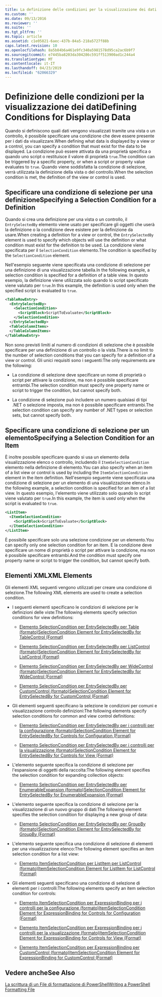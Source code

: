 ```yaml
---
title: La definizione delle condizioni per la visualizzazione dei dati | Microsoft Docs
ms.custom: ''
ms.date: 09/13/2016
ms.reviewer: ''
ms.suite: ''
ms.tgt_pltfrm: ''
ms.topic: article
ms.assetid: c1e05821-6aec-437b-84a5-218a5727f88b
caps.latest.revision: 10
ms.openlocfilehash: 8a5b84b6a461e9fc340a5981578d95ca2ac6b9f7
ms.sourcegitcommit: e7445ba8203da304286c591ff513900ad1c244a4
ms.translationtype: MT
ms.contentlocale: it-IT
ms.lasthandoff: 04/23/2019
ms.locfileid: "62066329"
---
```

# <a name="defining-conditions-for-displaying-data"></a><span data-ttu-id="e1ce2-102">Definizione delle condizioni per la visualizzazione dei dati</span><span class="sxs-lookup"><span data-stu-id="e1ce2-102">Defining Conditions for Displaying Data</span></span>

<span data-ttu-id="e1ce2-103">Quando si definiscono quali dati vengono visualizzati tramite una vista o un controllo, è possibile specificare una condizione che deve essere presente per i dati da visualizzare.</span><span class="sxs-lookup"><span data-stu-id="e1ce2-103">When defining what data is displayed by a view or a control, you can specify a condition that must exist for the data to be displayed.</span></span> <span data-ttu-id="e1ce2-104">La condizione può essere attivata da una proprietà specifica o quando uno script o restituisce il valore di proprietà `true`.</span><span class="sxs-lookup"><span data-stu-id="e1ce2-104">The condition can be triggered by a specific property, or when a script or property value evaluates to `true`.</span></span> <span data-ttu-id="e1ce2-105">Quando viene soddisfatta la condizione di selezione, verrà utilizzata la definizione della vista o del controllo.</span><span class="sxs-lookup"><span data-stu-id="e1ce2-105">When the selection condition is met, the definition of the view or control is used.</span></span>

## <a name="specifying-a-selection-condition-for-a-definition"></a><span data-ttu-id="e1ce2-106">Specificare una condizione di selezione per una definizione</span><span class="sxs-lookup"><span data-stu-id="e1ce2-106">Specifying a Selection Condition for a Definition</span></span>

<span data-ttu-id="e1ce2-107">Quando si crea una definizione per una vista o un controllo, il `EntrySelectedBy` elemento viene usato per specificare gli oggetti che userà la definizione o la condizione deve esistere per la definizione da usare.</span><span class="sxs-lookup"><span data-stu-id="e1ce2-107">When creating a definition for a view or control, the `EntrySelectedBy` element is used to specify which objects will use the definition or what condition must exist for the definition to be used.</span></span> <span data-ttu-id="e1ce2-108">La condizione viene specificata per il `SelectionCondition` elemento.</span><span class="sxs-lookup"><span data-stu-id="e1ce2-108">The condition is specified by the `SelectionCondition` element.</span></span>

<span data-ttu-id="e1ce2-109">Nell'esempio seguente viene specificata una condizione di selezione per una definizione di una visualizzazione tabella.</span><span class="sxs-lookup"><span data-stu-id="e1ce2-109">In the following example, a selection condition is specified for a definition of a table view.</span></span> <span data-ttu-id="e1ce2-110">In questo esempio, la definizione viene utilizzata solo quando lo script specificato viene valutato per `true`.</span><span class="sxs-lookup"><span data-stu-id="e1ce2-110">In this example, the definition is used only when the specified script is evaluated to `true`.</span></span>

```xml
<TableRowEntry>
  <EntrySelectedBy>
    <SelectionCondition>
      <ScriptBlock>ScriptToEvaluate</ScriptBlock>
    </SelectionCondition>
  </EntrySelectedBy>
  <TableColumnItems>
  </TableColumnItems>
</TableRowEntry>

```

<span data-ttu-id="e1ce2-111">Non sono previsti limiti al numero di condizioni di selezione che è possibile specificare per una definizione di un controllo o la vista.</span><span class="sxs-lookup"><span data-stu-id="e1ce2-111">There is no limit to the number of selection conditions that you can specify for a definition of a view or control.</span></span> <span data-ttu-id="e1ce2-112">Gli unici requisiti sono i seguenti:</span><span class="sxs-lookup"><span data-stu-id="e1ce2-112">The only requirements are the following:</span></span>

- <span data-ttu-id="e1ce2-113">La condizione di selezione deve specificare un nome di proprietà o script per attivare la condizione, ma non è possibile specificare entrambi.</span><span class="sxs-lookup"><span data-stu-id="e1ce2-113">The selection condition must specify one property name or script to trigger the condition, but cannot specify both.</span></span>

- <span data-ttu-id="e1ce2-114">La condizione di selezione può includere un numero qualsiasi di tipi .NET o selezione imposta, ma non è possibile specificare entrambi.</span><span class="sxs-lookup"><span data-stu-id="e1ce2-114">The selection condition can specify any number of .NET types or selection sets, but cannot specify both.</span></span>

## <a name="specifying-a-selection-condition-for-an-item"></a><span data-ttu-id="e1ce2-115">Specificare una condizione di selezione per un elemento</span><span class="sxs-lookup"><span data-stu-id="e1ce2-115">Specifying a Selection Condition for an Item</span></span>

<span data-ttu-id="e1ce2-116">È inoltre possibile specificare quando si usa un elemento della visualizzazione elenco o controllo, includendo il `ItemSelectionCondition` elemento nella definizione di elemento.</span><span class="sxs-lookup"><span data-stu-id="e1ce2-116">You can also specify when an item of a list view or control is used by including the `ItemSelectionCondition` element in the item definition.</span></span> <span data-ttu-id="e1ce2-117">Nell'esempio seguente viene specificata una condizione di selezione per un elemento di una visualizzazione elenco.</span><span class="sxs-lookup"><span data-stu-id="e1ce2-117">In the following example, a selection condition is specified for an item of a list view.</span></span> <span data-ttu-id="e1ce2-118">In questo esempio, l'elemento viene utilizzato solo quando lo script viene valutato per `true`.</span><span class="sxs-lookup"><span data-stu-id="e1ce2-118">In this example, the item is used only when the script is evaluated to `true`.</span></span>

```xml
<ListItem>
  <ItemSelectionCondition>
    <ScriptBlock>ScriptToEvaluate</ScriptBlock>
  </ItemSelectionCondition>
</ListItem>

```

<span data-ttu-id="e1ce2-119">È possibile specificare solo una selezione condizione per un elemento.</span><span class="sxs-lookup"><span data-stu-id="e1ce2-119">You can specify only one selection condition for an item.</span></span> <span data-ttu-id="e1ce2-120">E la condizione deve specificare un nome di proprietà o script per attivare la condizione, ma non è possibile specificare entrambi.</span><span class="sxs-lookup"><span data-stu-id="e1ce2-120">And the condition must specify one property name or script to trigger the condition, but cannot specify both.</span></span>

## <a name="xml-elements"></a><span data-ttu-id="e1ce2-121">Elementi XML</span><span class="sxs-lookup"><span data-stu-id="e1ce2-121">XML Elements</span></span>

 <span data-ttu-id="e1ce2-122">Gli elementi XML seguenti vengono utilizzati per creare una condizione di selezione.</span><span class="sxs-lookup"><span data-stu-id="e1ce2-122">The following XML elements are used to create a selection condition.</span></span>

- <span data-ttu-id="e1ce2-123">I seguenti elementi specificano le condizioni di selezione per le definizioni delle viste:</span><span class="sxs-lookup"><span data-stu-id="e1ce2-123">The following elements specify selection conditions for view definitions:</span></span>

    - [<span data-ttu-id="e1ce2-124">Elemento SelectionCondition per EntrySelectedBy per Table (formato)</span><span class="sxs-lookup"><span data-stu-id="e1ce2-124">SelectionCondition Element for EntrySelectedBy for TableControl (Format)</span></span>](./selectioncondition-element-for-entryselectedby-for-tablecontrol-format.md)

    - [<span data-ttu-id="e1ce2-125">Elemento SelectionCondition per EntrySelectedBy per ListControl (formato)</span><span class="sxs-lookup"><span data-stu-id="e1ce2-125">SelectionCondition Element for EntrySelectedBy for ListControl (Format)</span></span>](./selectioncondition-element-for-entryselectedby-for-listcontrol-format.md)

    - [<span data-ttu-id="e1ce2-126">Elemento SelectionCondition per EntrySelectedBy per WideControl (formato)</span><span class="sxs-lookup"><span data-stu-id="e1ce2-126">SelectionCondition Element for EntrySelectedBy for WideControl (Format)</span></span>](./selectioncondition-element-for-entryselectedby-for-widecontrol-format.md)

    - [<span data-ttu-id="e1ce2-127">Elemento SelectionCondition per EntrySelectedBy per CustomControl (formato)</span><span class="sxs-lookup"><span data-stu-id="e1ce2-127">SelectionCondition Element for EntrySelectedBy for CustomControl (Format)</span></span>](./selectioncondition-element-for-entryselectedby-for-customcontrol-format.md)

- <span data-ttu-id="e1ce2-128">Gli elementi seguenti specificano la selezione le condizioni per comuni e visualizzazione controllo definizioni:</span><span class="sxs-lookup"><span data-stu-id="e1ce2-128">The following elements specify selection conditions for common and view control definitions:</span></span>

    - [<span data-ttu-id="e1ce2-129">Elemento SelectionCondition per EntrySelectedBy per i controlli per la configurazione (formato)</span><span class="sxs-lookup"><span data-stu-id="e1ce2-129">SelectionCondition Element for EntrySelectedBy for Controls for Configuration (Format)</span></span>](./selectioncondition-element-for-entryselectedby-for-controls-for-configuration-format.md)

    - [<span data-ttu-id="e1ce2-130">Elemento SelectionCondition per EntrySelectedBy per i controlli per la visualizzazione (formato)</span><span class="sxs-lookup"><span data-stu-id="e1ce2-130">SelectionCondition Element for EntrySelectedBy for Controls for View (Format)</span></span>](./selectioncondition-element-for-entryselectedby-for-controls-for-view-format.md)

- <span data-ttu-id="e1ce2-131">L'elemento seguente specifica la condizione di selezione per l'espansione di oggetti della raccolta:</span><span class="sxs-lookup"><span data-stu-id="e1ce2-131">The following element specifies the selection condition for expanding collection objects:</span></span>

    - [<span data-ttu-id="e1ce2-132">Elemento SelectionCondition per EntrySelectedBy per EnumerableExpansion (formato)</span><span class="sxs-lookup"><span data-stu-id="e1ce2-132">SelectionCondition Element for EntrySelectedBy for EnumerableExpansion (Format)</span></span>](./selectioncondition-element-for-entryselectedby-for-enumerableexpansion-format.md)

- <span data-ttu-id="e1ce2-133">L'elemento seguente specifica la condizione di selezione per la visualizzazione di un nuovo gruppo di dati:</span><span class="sxs-lookup"><span data-stu-id="e1ce2-133">The following element specifies the selection condition for displaying a new group of data:</span></span>

    - [<span data-ttu-id="e1ce2-134">Elemento SelectionCondition per EntrySelectedBy per GroupBy (formato)</span><span class="sxs-lookup"><span data-stu-id="e1ce2-134">SelectionCondition Element for EntrySelectedBy for GroupBy (Format)</span></span>](./selectioncondition-element-for-entryselectedby-for-groupby-format.md)

- <span data-ttu-id="e1ce2-135">L'elemento seguente specifica una condizione di selezione di elementi per una visualizzazione elenco:</span><span class="sxs-lookup"><span data-stu-id="e1ce2-135">The following element specifies an item selection condition for a list view:</span></span>

    - [<span data-ttu-id="e1ce2-136">Elemento ItemSelectionCondition per ListItem per ListControl (formato)</span><span class="sxs-lookup"><span data-stu-id="e1ce2-136">ItemSelectionCondition Element for ListItem for ListControl (Format)</span></span>](./itemselectioncondition-element-for-listitem-for-listcontrol-format.md)

- <span data-ttu-id="e1ce2-137">Gli elementi seguenti specificano una condizione di selezione di elementi per i controlli:</span><span class="sxs-lookup"><span data-stu-id="e1ce2-137">The following elements specify an item selection condition for controls:</span></span>

    - [<span data-ttu-id="e1ce2-138">Elemento ItemSelectionCondition per ExpressionBinding per i controlli per la configurazione (formato)</span><span class="sxs-lookup"><span data-stu-id="e1ce2-138">ItemSelectionCondition Element for ExpressionBinding for Controls for Configuration (Format)</span></span>](./itemselectioncondition-element-for-expressionbinding-for-controls-for-configuration-format.md)

    - [<span data-ttu-id="e1ce2-139">Elemento ItemSelectionCondition per ExpressionBinding per i controlli per la visualizzazione (formato)</span><span class="sxs-lookup"><span data-stu-id="e1ce2-139">ItemSelectionCondition Element for ExpressionBinding for Controls for View (Format)</span></span>](./itemselectioncondition-element-for-expressionbinding-for-controls-for-view-format.md)

    - [<span data-ttu-id="e1ce2-140">Elemento ItemSelectionCondition per ExpressionBinding per CustomControl (formato)</span><span class="sxs-lookup"><span data-stu-id="e1ce2-140">ItemSelectionCondition Element for ExpressionBinding for CustomControl (Format)</span></span>](./itemselectioncondition-element-for-expressionbinding-for-customcontrol-format.md)

## <a name="see-also"></a><span data-ttu-id="e1ce2-141">Vedere anche</span><span class="sxs-lookup"><span data-stu-id="e1ce2-141">See Also</span></span>

[<span data-ttu-id="e1ce2-142">La scrittura di un File di formattazione di PowerShell</span><span class="sxs-lookup"><span data-stu-id="e1ce2-142">Writing a PowerShell Formatting File</span></span>](./writing-a-powershell-formatting-file.md)

